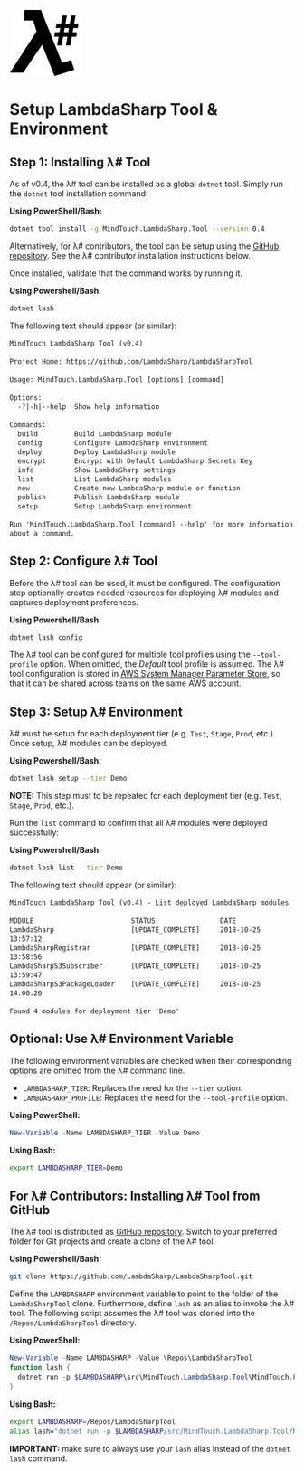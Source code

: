 ![λ#](../Docs/LambdaSharp_v2_small.png)

# Setup LambdaSharp Tool & Environment

## Step 1: Installing λ# Tool

As of v0.4, the λ# tool can be installed as a global `dotnet` tool. Simply run the `dotnet` tool installation command:

__Using PowerShell/Bash:__
```bash
dotnet tool install -g MindTouch.LambdaSharp.Tool --version 0.4
```

Alternatively, for λ# contributors, the tool can be setup using the [GitHub repository](https://github.com/LambdaSharp/LambdaSharpTool). See the λ# contributor installation instructions below.

Once installed, validate that the command works by running it.

__Using Powershell/Bash:__
```bash
dotnet lash
```

The following text should appear (or similar):
```
MindTouch LambdaSharp Tool (v0.4)

Project Home: https://github.com/LambdaSharp/LambdaSharpTool

Usage: MindTouch.LambdaSharp.Tool [options] [command]

Options:
  -?|-h|--help  Show help information

Commands:
  build         Build LambdaSharp module
  config        Configure LambdaSharp environment
  deploy        Deploy LambdaSharp module
  encrypt       Encrypt with Default LambdaSharp Secrets Key
  info          Show LambdaSharp settings
  list          List LambdaSharp modules
  new           Create new LambdaSharp module or function
  publish       Publish LambdaSharp module
  setup         Setup LambdaSharp environment

Run 'MindTouch.LambdaSharp.Tool [command] --help' for more information about a command.
```

## Step 2: Configure λ# Tool

Before the λ# tool can be used, it must be configured. The configuration step optionally creates needed resources for deploying λ# modules and captures deployment preferences.

__Using Powershell/Bash:__
```bash
dotnet lash config
```

The λ# tool can be configured for multiple tool profiles using the `--tool-profile` option. When omitted, the _Default_ tool profile is assumed. The λ# tool configuration is stored in [AWS System Manager Parameter Store](https://docs.aws.amazon.com/systems-manager/latest/userguide/systems-manager-paramstore.html), so that it can be shared across teams on the same AWS account.

## Step 3: Setup λ# Environment

λ# must be setup for each deployment tier (e.g. `Test`, `Stage`, `Prod`, etc.). Once setup, λ# modules can be deployed.

__Using Powershell/Bash:__
```bash
dotnet lash setup --tier Demo
```

__NOTE:__ This step must to be repeated for each deployment tier (e.g. `Test`, `Stage`, `Prod`, etc.).

Run the `list` command to confirm that all λ# modules were deployed successfully:

__Using Powershell/Bash:__
```bash
dotnet lash list --tier Demo
```

The following text should appear (or similar):
```
MindTouch LambdaSharp Tool (v0.4) - List deployed LambdaSharp modules

MODULE                        STATUS                DATE
LambdaSharp                   [UPDATE_COMPLETE]     2018-10-25 13:57:12
LambdaSharpRegistrar          [UPDATE_COMPLETE]     2018-10-25 13:58:56
LambdaSharpS3Subscriber       [UPDATE_COMPLETE]     2018-10-25 13:59:47
LambdaSharpS3PackageLoader    [UPDATE_COMPLETE]     2018-10-25 14:00:20

Found 4 modules for deployment tier 'Demo'
```

## Optional: Use λ# Environment Variable

The following environment variables are checked when their corresponding options are omitted from the λ# command line.
* `LAMBDASHARP_TIER`: Replaces the need for the `--tier` option.
* `LAMBDASHARP_PROFILE`: Replaces the need for the `--tool-profile` option.

__Using PowerShell:__
```powershell
New-Variable -Name LAMBDASHARP_TIER -Value Demo
```

__Using Bash:__
```bash
export LAMBDASHARP_TIER=Demo
```

## For λ# Contributors: Installing λ# Tool from GitHub

The λ# tool is distributed as [GitHub repository](https://github.com/LambdaSharp/LambdaSharpTool). Switch to your preferred folder for Git projects and create a clone of the λ# tool.

__Using Powershell/Bash:__
```bash
git clone https://github.com/LambdaSharp/LambdaSharpTool.git
```

Define the `LAMBDASHARP` environment variable to point to the folder of the `LambdaSharpTool` clone. Furthermore, define `lash` as an alias to invoke the λ# tool. The following script assumes the λ# tool was cloned into the `/Repos/LambdaSharpTool` directory.

__Using PowerShell:__
```powershell
New-Variable -Name LAMBDASHARP -Value \Repos\LambdaSharpTool
function lash {
  dotnet run -p $LAMBDASHARP\src\MindTouch.LambdaSharp.Tool\MindTouch.LambdaSharp.Tool.csproj -- $args
}
```

__Using Bash:__
```bash
export LAMBDASHARP=/Repos/LambdaSharpTool
alias lash="dotnet run -p $LAMBDASHARP/src/MindTouch.LambdaSharp.Tool/MindTouch.LambdaSharp.Tool.csproj --"
```

__IMPORTANT:__ make sure to always use your  `lash` alias instead of the `dotnet lash` command.
